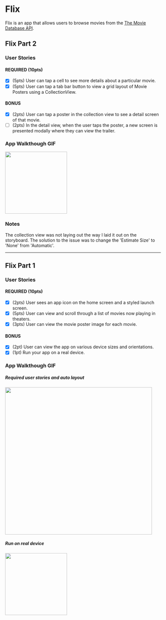 # Flix

Flix is an app that allows users to browse movies from the [The Movie Database API](http://docs.themoviedb.apiary.io/#).

## Flix Part 2

### User Stories

#### REQUIRED (10pts)
- [x] (5pts) User can tap a cell to see more details about a particular movie.
- [x] (5pts) User can tap a tab bar button to view a grid layout of Movie Posters using a CollectionView.

#### BONUS
- [x] (2pts) User can tap a poster in the collection view to see a detail screen of that movie.
- [ ] (2pts) In the detail view, when the user taps the poster, a new screen is presented modally where they can view the trailer.

### App Walkthough GIF
<img src="http://g.recordit.co/93BSCrBlZ6.gif" width=200><br>

### Notes
The collection view was not laying out the way I laid it out on the storyboard. 
The solution to the issue was to change the 'Estimate Size' to 'None' from 'Automatic'.

---

## Flix Part 1

### User Stories
#### REQUIRED (10pts)
- [x] (2pts) User sees an app icon on the home screen and a styled launch screen.
- [x] (5pts) User can view and scroll through a list of movies now playing in theaters.
- [x] (3pts) User can view the movie poster image for each movie.

#### BONUS
- [x] (2pt) User can view the app on various device sizes and orientations.
- [x] (1pt) Run your app on a real device.

### App Walkthough GIF
##### Required user stories and auto layout
<img src="http://g.recordit.co/NGWSuUQo58.gif" width=475><br>

##### Run on real device
<img src="https://media0.giphy.com/media/UQViJ72pGWxjj2YY55/giphy.gif?cid=4d1e4f298ad53954b0c462409a69ddf577cb105700f28967&rid=giphy.gif" width=200>
